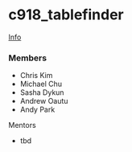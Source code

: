 # c918_tablefinder

<a href="https://docs.google.com/document/d/e/2PACX-1vTdV0AW7v8_ay3_AkEmXWvVcdj2egxQlA6okTjkc03uqdllyCxk5JfuS7ReDxOK4AAtSS9JUSBlZk0B/pub" target="_blank">Info</a>

### Members
- Chris Kim
- Michael Chu
- Sasha Dykun
- Andrew Oautu
- Andy Park

Mentors 
- tbd
